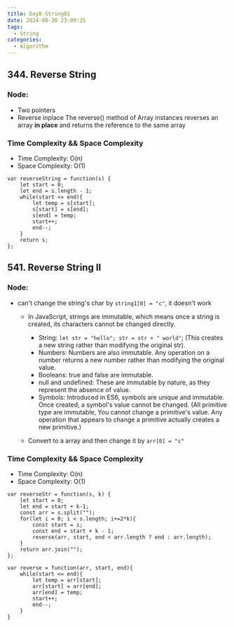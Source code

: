 ```yaml
---
title: Day8-String01
date: 2024-08-30 23:09:25
tags:
  - String
categories:
  - Algorithm
---
```


## 344. Reverse String

### Node:

- Two pointers
- Reverse inplace
  The reverse() method of Array instances reverses an array **in place** and returns the reference to the same array

### Time Complexity && Space Complexity

- Time Complexity: O(n)
- Space Complexity: O(1)

```
var reverseString = function(s) {
    let start = 0;
    let end = s.length - 1;
    while(start <= end){
        let temp = s[start];
        s[start] = s[end];
        s[end] = temp;
        start++;
        end--;
    }
    return s;
};
```

## 541. Reverse String II

### Node:

- can't change the string's char by `string1[0] = "c"`, it doesn't work

  - In JavaScript, strings are immutable, which means once a string is created, its characters cannot be changed directly.

    - String: `let str = "hello"; str = str + " world"`; (This creates a new string rather than modifying the original str).
    - Numbers: Numbers are also immutable. Any operation on a number returns a new number rather than modifying the original value.
    - Booleans: true and false are immutable.
    - null and undefined: These are immutable by nature, as they represent the absence of value.
    - Symbols: Introduced in ES6, symbols are unique and immutable. Once created, a symbol's value cannot be changed.
      (All primitive type are immutable, You cannot change a primitive's value. Any operation that appears to change a primitive actually creates a new primitive.)

  - Convert to a array and then change it by `arr[0] = "c"`

### Time Complexity && Space Complexity

- Time Complexity: O(n)
- Space Complexity: O(1)

```
var reverseStr = function(s, k) {
    let start = 0;
    let end = start + k-1;
    const arr = s.split("");
    for(let i = 0; i < s.length; i+=2*k){
        const start = i;
        const end = start + k - 1;
        reverse(arr, start, end < arr.length ? end : arr.length);
    }
    return arr.join("");
};

var reverse = function(arr, start, end){
    while(start <= end){
        let temp = arr[start];
        arr[start] = arr[end];
        arr[end] = temp;
        start++;
        end--;
    }
}
```
